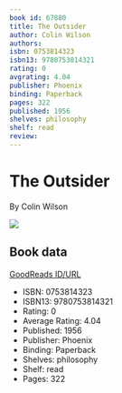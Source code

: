 ```yaml
---
book id: 67880
title: The Outsider
author: Colin Wilson
authors: 
isbn: 0753814323
isbn13: 9780753814321
rating: 0
avgrating: 4.04
publisher: Phoenix
binding: Paperback
pages: 322
published: 1956
shelves: philosophy
shelf: read
review: 
---
```


# The Outsider

By Colin Wilson

![](https://i.gr-assets.com/images/S/compressed.photo.goodreads.com/books/1348172189l/67880.jpg)

## Book data

[GoodReads ID/URL](https://www.goodreads.com/book/show/67880)

- ISBN: 0753814323
- ISBN13: 9780753814321
- Rating: 0
- Average Rating: 4.04
- Published: 1956
- Publisher: Phoenix
- Binding: Paperback
- Shelves: philosophy
- Shelf: read
- Pages: 322

